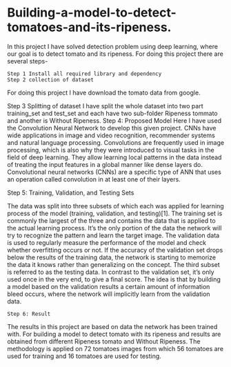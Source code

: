 # Building-a-model-to-detect-tomatoes-and-its-ripeness.  
In this project I have solved detection problem using deep learning, where our goal is to detect tomato and its ripeness. For doing this project there are several steps-

    Step 1 Install all required library and dependency
    Step 2 collection of dataset
For doing this project I have download the tomato data from google.
   
   Step 3 Splitting of dataset
I have split the whole dataset into two part training_set and test_set and each have two sub-folder Ripeness tommato and another is Without Ripeness.
  Step 4: Proposed Model
Here I have used the Convolution Neural Network to develop this given project. CNNs have wide applications in image and video recognition, recommender systems
and natural language processing. Convolutions are frequently used in image processing, which is also why they were introduced to visual tasks in the field of deep
learning. They allow learning local patterns in the data instead of treating the input features in a global manner like dense layers do. Convolutional neural networks
(CNNs) are a specific type of ANN that uses an operation called convolution in at
least one of their layers. 

  Step 5:  Training, Validation, and Testing Sets

The data was split into three subsets of which each was applied for learning process
of the model (training, validation, and testing)[1]. The training set is commonly
the largest of the three and contains the data that is applied to the actual learning
process. It’s the only portion of the data the network will try to recognize the
pattern and learn the target image. The validation data is used to regularly measure
the performance of the model and check whether overfitting occurs or not. If the
accuracy of the validation set drops below the results of the training data, the
network is starting to memorize the data it knows rather than generalizing on the
concept. The third subset is referred to as the testing data. In contrast to the
validation set, it’s only used once in the very end, to give a final score. The idea
is that by building a model based on the validation results a certain amount of
information bleed occurs, where the network will implicitly learn from the validation
data.

    Step 6: Result
    
The results in this project are based on data the network has been trained with.
For building a model to detect tomato with its ripeness and results are obtained from different Ripeness tomato and Without Ripeness. The methodology is applied on 72 tomatoes images from which 56
tomatoes are used for training and 16 tomatoes are used for testing.    


     
    


  
  

